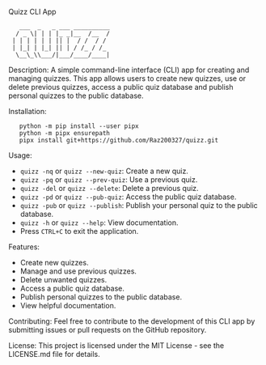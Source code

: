 Quizz CLI App


       ___  _   _ ___ __________
      / _ \| | | |_ _|__  /__  /
     | | | | | | || |  / /  / / 
     | |_| | |_| || | / /_ / /_ 
      \__\_\\___/|___/____/____|

Description:
A simple command-line interface (CLI) app for creating and managing quizzes. This app allows users to create new quizzes, use or delete previous quizzes, access a public quiz database and publish personal quizzes to the public database.

Installation:

       python -m pip install --user pipx
       python -m pipx ensurepath
       pipx install git+https://github.com/Raz200327/quizz.git
       
       
Usage:
- `quizz -nq` or `quizz --new-quiz`: Create a new quiz.
- `quizz -pq` or `quizz --prev-quiz`: Use a previous quiz.
- `quizz -del` or `quizz --delete`: Delete a previous quiz.
- `quizz -pd` or `quizz --pub-quiz`: Access the public quiz database.
- `quizz -pub` or `quizz --publish`: Publish your personal quiz to the public database.
- `quizz -h` or `quizz --help`: View documentation.
- Press `CTRL+C` to exit the application.

Features:
- Create new quizzes.
- Manage and use previous quizzes.
- Delete unwanted quizzes.
- Access a public quiz database.
- Publish personal quizzes to the public database.
- View helpful documentation.

Contributing:
Feel free to contribute to the development of this CLI app by submitting issues or pull requests on the GitHub repository.

License:
This project is licensed under the MIT License - see the LICENSE.md file for details.
